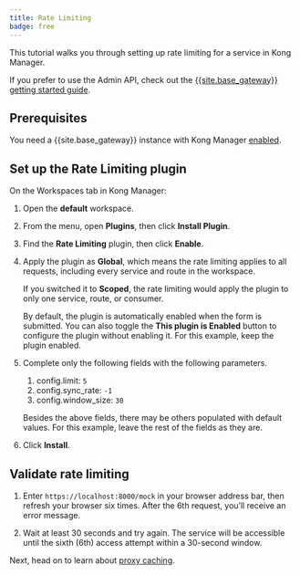 ```yaml
---
title: Rate Limiting
badge: free
---
```


This tutorial walks you through setting up rate limiting for a service in Kong Manager.

If you prefer to use the Admin API, check out the [{{site.base_gateway}} getting started guide](/gateway/latest/get-started/rate-limiting/).

## Prerequisites

You need a {{site.base_gateway}} instance with Kong Manager [enabled](/gateway/{{page.kong_version}}/kong-manager/enable/).

## Set up the Rate Limiting plugin

On the Workspaces tab in Kong Manager:

1. Open the **default** workspace.
2. From the menu, open **Plugins**, then click **Install Plugin**.
3. Find the **Rate Limiting** plugin, then click **Enable**.
4. Apply the plugin as **Global**, which means the rate limiting applies to all requests, including every service and route in the workspace.

    If you switched it to **Scoped**, the rate limiting would apply the plugin to only one service, route, or consumer.

    By default, the plugin is automatically enabled when the form is submitted.
    You can also toggle the **This plugin is Enabled** button to configure the plugin without enabling it.
    For this example, keep the plugin enabled.
5. Complete only the following fields with the following parameters.
    1. config.limit: `5`
    2. config.sync_rate: `-1`
    3. config.window_size: `30`

    Besides the above fields, there may be others populated with default values. For this example, leave the rest of the fields as they are.
6. Click **Install**.

## Validate rate limiting

1. Enter `https://localhost:8000/mock` in your browser address bar, then refresh your browser six times.
    After the 6th request, you’ll receive an error message.

2. Wait at least 30 seconds and try again.
    The service will be accessible until the sixth (6th) access attempt within a 30-second window.

Next, head on to learn about [proxy caching](/gateway/{{page.kong_version}}/kong-manager/get-started/proxy-caching/).
